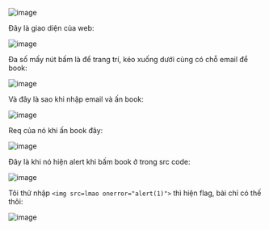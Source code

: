 ![image](https://github.com/user-attachments/assets/88b5a5cf-c27b-4f65-8228-e4419b36b32b)

Đây là giao diện của web:

![image](https://github.com/user-attachments/assets/59bbc4b2-a11b-4934-99b7-a38ff4ec79bd)

Đa số mấy nút bấm là để trang trí, kéo xuống dưới cùng có chỗ email để book:

![image](https://github.com/user-attachments/assets/027b83fe-16d6-4e7b-8770-ba3271cf6196)

Và đây là sao khi nhập email và ấn book:

![image](https://github.com/user-attachments/assets/c9206bc2-0489-4291-9d6b-d55dcd748009)

Req của nó khi ấn book đây:

![image](https://github.com/user-attachments/assets/495e64bc-75c7-4278-a7d0-1840779620f6)

Đây là khi nó hiện alert khi bấm book ở trong src code:

![image](https://github.com/user-attachments/assets/6099688b-beb9-4ff8-8937-dc9221f1cf87)

Tôi thử nhập `<img src=lmao onerror="alert(1)">` thì hiện flag, bài chỉ có thế thôi:

![image](https://github.com/user-attachments/assets/f11ad295-4126-4488-8627-e6856b65ce44)





